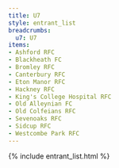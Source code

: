 ```yaml
---
title: U7
style: entrant_list
breadcrumbs:
  u7: U7
items:
- Ashford RFC
- Blackheath FC
- Bromley RFC
- Canterbury RFC
- Eton Manor RFC
- Hackney RFC
- King's College Hospital RFC
- Old Alleynian FC
- Old Colfeians RFC
- Sevenoaks RFC
- Sidcup RFC
- Westcombe Park RFC
---
```


{% include entrant_list.html %}
